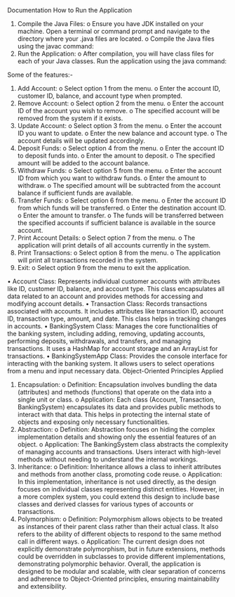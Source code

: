 Documentation
How to Run the Application
1.	Compile the Java Files:
o	Ensure you have JDK installed on your machine. Open a terminal or command prompt and navigate to the directory where your .java files are located.
o	Compile the Java files using the javac command:
2.	Run the Application:
o	After compilation, you will have class files for each of your Java classes. Run the application using the java command:

Some of the features:-

1.	Add Account:
o	Select option 1 from the menu.
o	Enter the account ID, customer ID, balance, and account type when prompted.
2.	Remove Account:
o	Select option 2 from the menu.
o	Enter the account ID of the account you wish to remove.
o	The specified account will be removed from the system if it exists.
3.	Update Account:
o	Select option 3 from the menu.
o	Enter the account ID you want to update.
o	Enter the new balance and account type.
o	The account details will be updated accordingly.
4.	Deposit Funds:
o	Select option 4 from the menu.
o	Enter the account ID to deposit funds into.
o	Enter the amount to deposit.
o	The specified amount will be added to the account balance.
5.	Withdraw Funds:
o	Select option 5 from the menu.
o	Enter the account ID from which you want to withdraw funds.
o	Enter the amount to withdraw.
o	The specified amount will be subtracted from the account balance if sufficient funds are available.
6.	Transfer Funds:
o	Select option 6 from the menu.
o	Enter the account ID from which funds will be transferred.
o	Enter the destination account ID.
o	Enter the amount to transfer.
o	The funds will be transferred between the specified accounts if sufficient balance is available in the source account.
7.	Print Account Details:
o	Select option 7 from the menu.
o	The application will print details of all accounts currently in the system.
8.	Print Transactions:
o	Select option 8 from the menu.
o	The application will print all transactions recorded in the system.
9.	Exit:
o	Select option 9 from the menu to exit the application.

•	Account Class: Represents individual customer accounts with attributes like ID, customer ID, balance, and account type. This class encapsulates all data related to an account and provides methods for accessing and modifying account details.
•	Transaction Class: Records transactions associated with accounts. It includes attributes like transaction ID, account ID, transaction type, amount, and date. This class helps in tracking changes in accounts.
•	BankingSystem Class: Manages the core functionalities of the banking system, including adding, removing, updating accounts, performing deposits, withdrawals, and transfers, and managing transactions. It uses a HashMap for account storage and an ArrayList for transactions.
•	BankingSystemApp Class: Provides the console interface for interacting with the banking system. It allows users to select operations from a menu and input necessary data.
Object-Oriented Principles Applied
1.	Encapsulation:
o	Definition: Encapsulation involves bundling the data (attributes) and methods (functions) that operate on the data into a single unit or class.
o	Application: Each class (Account, Transaction, BankingSystem) encapsulates its data and provides public methods to interact with that data. This helps in protecting the internal state of objects and exposing only necessary functionalities.
2.	Abstraction:
o	Definition: Abstraction focuses on hiding the complex implementation details and showing only the essential features of an object.
o	Application: The BankingSystem class abstracts the complexity of managing accounts and transactions. Users interact with high-level methods without needing to understand the internal workings.
3.	Inheritance:
o	Definition: Inheritance allows a class to inherit attributes and methods from another class, promoting code reuse.
o	Application: In this implementation, inheritance is not used directly, as the design focuses on individual classes representing distinct entities. However, in a more complex system, you could extend this design to include base classes and derived classes for various types of accounts or transactions.
4.	Polymorphism:
o	Definition: Polymorphism allows objects to be treated as instances of their parent class rather than their actual class. It also refers to the ability of different objects to respond to the same method call in different ways.
o	Application: The current design does not explicitly demonstrate polymorphism, but in future extensions, methods could be overridden in subclasses to provide different implementations, demonstrating polymorphic behavior.
Overall, the application is designed to be modular and scalable, with clear separation of concerns and adherence to Object-Oriented principles, ensuring maintainability and extensibility.



